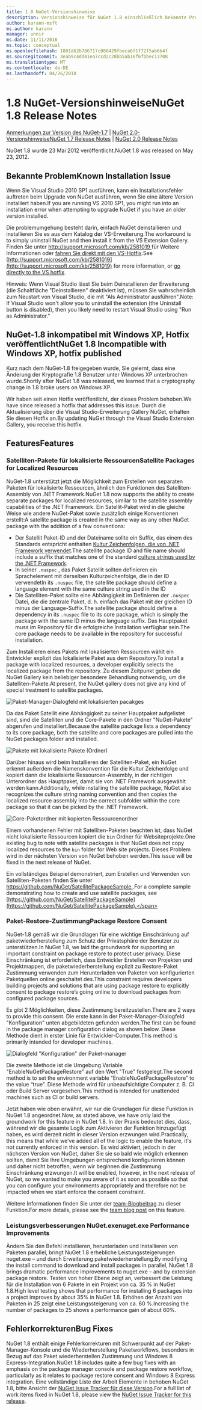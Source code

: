 ```yaml
---
title: 1.8 NuGet-Versionshinweise
description: Versionshinweise für NuGet 1.8 einschließlich bekannte Probleme, Fehlerbehebungen, Funktionen und Archivierung von dcrs Design.
author: karann-msft
ms.author: karann
manager: unnir
ms.date: 11/11/2016
ms.topic: conceptual
ms.openlocfilehash: 1801d62b786717c088429fbeca6f1f72f5ab6b4f
ms.sourcegitcommit: 3eab9c4dd41ea7ccd2c28bb5ab16f6fbbec13708
ms.translationtype: MT
ms.contentlocale: de-DE
ms.lasthandoff: 04/26/2018
---
```

# <a name="nuget-18-release-notes"></a><span data-ttu-id="f8b7e-103">1.8 NuGet-Versionshinweise</span><span class="sxs-lookup"><span data-stu-id="f8b7e-103">NuGet 1.8 Release Notes</span></span>

<span data-ttu-id="f8b7e-104">[Anmerkungen zur Version des NuGet-1.7](../release-notes/nuget-1.7.md) | [NuGet 2.0-Versionshinweise](../release-notes/nuget-2.0.md)</span><span class="sxs-lookup"><span data-stu-id="f8b7e-104">[NuGet 1.7 Release Notes](../release-notes/nuget-1.7.md) | [NuGet 2.0 Release Notes](../release-notes/nuget-2.0.md)</span></span>

<span data-ttu-id="f8b7e-105">NuGet 1.8 wurde 23 Mai 2012 veröffentlicht.</span><span class="sxs-lookup"><span data-stu-id="f8b7e-105">NuGet 1.8 was released on May 23, 2012.</span></span>

## <a name="known-installation-issue"></a><span data-ttu-id="f8b7e-106">Bekannte Problem</span><span class="sxs-lookup"><span data-stu-id="f8b7e-106">Known Installation Issue</span></span>
<span data-ttu-id="f8b7e-107">Wenn Sie Visual Studio 2010 SP1 ausführen, kann ein Installationsfehler auftreten beim Upgrade von NuGet ausführen, wenn Sie eine ältere Version installiert haben.</span><span class="sxs-lookup"><span data-stu-id="f8b7e-107">If you are running VS 2010 SP1, you might run into an installation error when attempting to upgrade NuGet if you have an older version installed.</span></span>

<span data-ttu-id="f8b7e-108">Die problemumgehung besteht darin, einfach NuGet deinstallieren und installieren Sie es aus dem Katalog der VS-Erweiterung.</span><span class="sxs-lookup"><span data-stu-id="f8b7e-108">The workaround is to simply uninstall NuGet and then install it from the VS Extension Gallery.</span></span>  <span data-ttu-id="f8b7e-109">Finden Sie unter [ http://support.microsoft.com/kb/2581019 ](http://support.microsoft.com/kb/2581019) für Weitere Informationen oder [fahren Sie direkt mit den VS-Hotfix](http://bit.ly/vsixcertfix).</span><span class="sxs-lookup"><span data-stu-id="f8b7e-109">See [http://support.microsoft.com/kb/2581019](http://support.microsoft.com/kb/2581019) for more information, or [go directly to the VS hotfix](http://bit.ly/vsixcertfix).</span></span>

<span data-ttu-id="f8b7e-110">Hinweis: Wenn Visual Studio lässt Sie beim Deinstallieren der Erweiterung (die Schaltfläche "Deinstallieren" deaktiviert ist), müssen Sie wahrscheinlich zum Neustart von Visual Studio, die mit "Als Administrator ausführen".</span><span class="sxs-lookup"><span data-stu-id="f8b7e-110">Note: If Visual Studio won't allow you to uninstall the extension (the Uninstall button is disabled), then you likely need to restart Visual Studio using "Run as Administrator."</span></span>

## <a name="nuget-18-incompatible-with-windows-xp-hotfix-published"></a><span data-ttu-id="f8b7e-111">NuGet-1.8 inkompatibel mit Windows XP, Hotfix veröffentlicht</span><span class="sxs-lookup"><span data-stu-id="f8b7e-111">NuGet 1.8 Incompatible with Windows XP, hotfix published</span></span>

<span data-ttu-id="f8b7e-112">Kurz nach dem NuGet-1.8 freigegeben wurde, Sie gelernt, dass eine Änderung der Kryptografie 1.8 Benutzer unter Windows XP unterbrochen wurde.</span><span class="sxs-lookup"><span data-stu-id="f8b7e-112">Shortly after NuGet 1.8 was released, we learned that a cryptography change in 1.8 broke users on Windows XP.</span></span>

<span data-ttu-id="f8b7e-113">Wir haben seit einen Hotfix veröffentlicht, der dieses Problem behoben.</span><span class="sxs-lookup"><span data-stu-id="f8b7e-113">We have since released a hotfix that addresses this issue.</span></span>  <span data-ttu-id="f8b7e-114">Durch die Aktualisierung über die Visual Studio-Erweiterung Gallery NuGet, erhalten Sie diesen Hotfix an.</span><span class="sxs-lookup"><span data-stu-id="f8b7e-114">By updating NuGet through the Visual Studio Extension Gallery, you receive this hotfix.</span></span>

## <a name="features"></a><span data-ttu-id="f8b7e-115">Features</span><span class="sxs-lookup"><span data-stu-id="f8b7e-115">Features</span></span>

### <a name="satellite-packages-for-localized-resources"></a><span data-ttu-id="f8b7e-116">Satelliten-Pakete für lokalisierte Ressourcen</span><span class="sxs-lookup"><span data-stu-id="f8b7e-116">Satellite Packages for Localized Resources</span></span>
<span data-ttu-id="f8b7e-117">NuGet-1.8 unterstützt jetzt die Möglichkeit zum Erstellen von separaten Paketen für lokalisierte Ressourcen, ähnlich den Funktionen des Satelliten-Assembly von .NET Framework.</span><span class="sxs-lookup"><span data-stu-id="f8b7e-117">NuGet 1.8 now supports the ability to create separate packages for localized resources, similar to the satellite assembly capabilities of the .NET Framework.</span></span>  <span data-ttu-id="f8b7e-118">Ein Satellit-Paket wird in die gleiche Weise wie andere NuGet-Paket sowie zusätzlich einige Konventionen erstellt:</span><span class="sxs-lookup"><span data-stu-id="f8b7e-118">A satellite package is created in the same way as any other NuGet package with the addition of a few conventions:</span></span>

* <span data-ttu-id="f8b7e-119">Der Satellit Paket-ID und der Dateiname sollte ein Suffix, das einem des Standards entspricht enthalten [Kultur Zeichenfolgen, die von .NET Framework verwendet](http://msdn.microsoft.com/goglobal/bb896001.aspx).</span><span class="sxs-lookup"><span data-stu-id="f8b7e-119">The satellite package ID and file name should include a suffix that matches one of the standard [culture strings used by the .NET Framework](http://msdn.microsoft.com/goglobal/bb896001.aspx).</span></span>
* <span data-ttu-id="f8b7e-120">In seiner `.nuspec` , das Paket Satellit sollten definieren ein Sprachelement mit derselben Kulturzeichenfolge, die in der ID verwendet</span><span class="sxs-lookup"><span data-stu-id="f8b7e-120">In its `.nuspec` file, the satellite package should define a language element with the same culture string used in the ID</span></span>
* <span data-ttu-id="f8b7e-121">Die Satelliten-Paket sollte eine Abhängigkeit im Definieren der `.nuspec` Datei, die die zentrale Paket, d. h. einfach das Paket mit der gleichen ID minus der Language-Suffix.</span><span class="sxs-lookup"><span data-stu-id="f8b7e-121">The satellite package should define a dependency in its `.nuspec` file to its core package, which is simply the package with the same ID minus the language suffix.</span></span>  <span data-ttu-id="f8b7e-122">Das Hauptpaket muss im Repository für die erfolgreiche Installation verfügbar sein.</span><span class="sxs-lookup"><span data-stu-id="f8b7e-122">The core package needs to be available in the repository for successful installation.</span></span>

<span data-ttu-id="f8b7e-123">Zum Installieren eines Pakets mit lokalisierten Ressourcen wählt ein Entwickler explizit das lokalisierte Paket aus dem Repository.</span><span class="sxs-lookup"><span data-stu-id="f8b7e-123">To install a package with localized resources, a developer explicitly selects the localized package from the repository.</span></span> <span data-ttu-id="f8b7e-124">Zu diesem Zeitpunkt geben die NuGet Gallery kein beliebiger besondere Behandlung notwendig, um die Satelliten-Pakete.</span><span class="sxs-lookup"><span data-stu-id="f8b7e-124">At present, the NuGet gallery does not give any kind of special treatment to satellite packages.</span></span>

![Paket-Manager-Dialogfeld mit lokalisierten pacakges](./media/dlg-w-loc-packs.png)

<span data-ttu-id="f8b7e-126">Da das Paket Satellit eine Abhängigkeit zu seiner Hauptpaket aufgelistet sind, sind die Satelliten und die Core-Pakete in den Ordner "NuGet-Pakete" abgerufen und installiert.</span><span class="sxs-lookup"><span data-stu-id="f8b7e-126">Because the satellite package lists a dependency to its core package, both the satellite and core packages are pulled into the NuGet packages folder and installed.</span></span>

![Pakete mit lokalisierte Pakete (Ordner)](./media/fldr-loc-packs.png)

<span data-ttu-id="f8b7e-128">Darüber hinaus wird beim Installieren der Satelliten-Paket, ein NuGet erkennt außerdem die Namenskonvention für die Kultur Zeichenfolge und kopiert dann die lokalisierte Ressourcen-Assembly, in der richtigen Unterordner das Hauptpaket, damit sie von .NET Framework ausgewählt werden kann.</span><span class="sxs-lookup"><span data-stu-id="f8b7e-128">Additionally, while installing the satellite package, NuGet also recognizes the culture string naming convention and then copies the localized resource assembly into the correct subfolder within the core package so that it can be picked by the .NET Framework.</span></span>

![Core-Paketordner mit kopierten Ressourcenordner](./media/fldr-copied-loc.png)

<span data-ttu-id="f8b7e-130">Einem vorhandenen Fehler mit Satelliten-Paketen beachten ist, dass NuGet nicht lokalisierte Ressourcen kopiert die `bin` Ordner für Websiteprojekte.</span><span class="sxs-lookup"><span data-stu-id="f8b7e-130">One existing bug to note with satellite packages is that NuGet does not copy localized resources to the `bin` folder for Web site projects.</span></span>  <span data-ttu-id="f8b7e-131">Dieses Problem wird in der nächsten Version von NuGet behoben werden.</span><span class="sxs-lookup"><span data-stu-id="f8b7e-131">This issue will be fixed in the next release of NuGet.</span></span>

<span data-ttu-id="f8b7e-132">Ein vollständiges Beispiel demonstriert, zum Erstellen und Verwenden von Satelliten-Paketen finden Sie unter [ https://github.com/NuGet/SatellitePackageSample ](https://github.com/NuGet/SatellitePackageSample).</span><span class="sxs-lookup"><span data-stu-id="f8b7e-132">For a complete sample demonstrating how to create and use satellite packages, see [https://github.com/NuGet/SatellitePackageSample](https://github.com/NuGet/SatellitePackageSample).</span></span>

### <a name="package-restore-consent"></a><span data-ttu-id="f8b7e-133">Paket-Restore-Zustimmung</span><span class="sxs-lookup"><span data-stu-id="f8b7e-133">Package Restore Consent</span></span>
<span data-ttu-id="f8b7e-134">NuGet-1.8 gemäß wir die Grundlagen für eine wichtige Einschränkung auf paketwiederherstellung zum Schutz der Privatsphäre der Benutzer zu unterstützen.</span><span class="sxs-lookup"><span data-stu-id="f8b7e-134">In NuGet 1.8, we laid the groundwork for supporting an important constraint on package restore to protect user privacy.</span></span> <span data-ttu-id="f8b7e-135">Diese Einschränkung ist erforderlich, dass Entwickler Erstellen von Projekten und Projektmappen, die paketwiederherstellung explizit zu Restore-Paket Zustimmung verwenden zum Herunterladen von Paketen von konfigurierten Paketquellen online geschaltet des.</span><span class="sxs-lookup"><span data-stu-id="f8b7e-135">This constraint requires developers building projects and solutions that are using package restore to explicitly consent to package restore’s going online to download packages from configured package sources.</span></span>

<span data-ttu-id="f8b7e-136">Es gibt 2 Möglichkeiten, diese Zustimmung bereitzustellen.</span><span class="sxs-lookup"><span data-stu-id="f8b7e-136">There are 2 ways to provide this consent.</span></span> <span data-ttu-id="f8b7e-137">Die erste kann in der Paket-Manager-Dialogfeld "Konfiguration" unten abgebildeten gefunden werden.</span><span class="sxs-lookup"><span data-stu-id="f8b7e-137">The first can be found in the package manager configuration dialog as shown below.</span></span>  <span data-ttu-id="f8b7e-138">Diese Methode dient in erster Linie für Entwickler-Computer.</span><span class="sxs-lookup"><span data-stu-id="f8b7e-138">This method is primarily intended for developer machines.</span></span>

![Dialogfeld "Konfiguration" der Paket-manager](./media/pr-consent-configdlg.png)

<span data-ttu-id="f8b7e-140">Die zweite Methode ist die Umgebung Variable "EnableNuGetPackageRestore" auf den Wert "True" festgelegt.</span><span class="sxs-lookup"><span data-stu-id="f8b7e-140">The second method is to set the environment variable “EnableNuGetPackageRestore” to the value “true”.</span></span>  <span data-ttu-id="f8b7e-141">Diese Methode wird für unbeaufsichtigte Computer z. B. CI oder Build Server vorgesehen.</span><span class="sxs-lookup"><span data-stu-id="f8b7e-141">This method is intended for unattended machines such as CI or build servers.</span></span>

<span data-ttu-id="f8b7e-142">Jetzt haben wie oben erwähnt, wir nur die Grundlagen für diese Funktion in NuGet 1.8 angeordnet.</span><span class="sxs-lookup"><span data-stu-id="f8b7e-142">Now, as stated above, we have only laid the groundwork for this feature in NuGet 1.8.</span></span>  <span data-ttu-id="f8b7e-143">In der Praxis bedeutet dies, dass, während wir die gesamte Logik zum Aktivieren der Funktion hinzugefügt haben, es wird derzeit nicht in dieser Version erzwungen wird.</span><span class="sxs-lookup"><span data-stu-id="f8b7e-143">Practically, this means that while we’ve added all of the logic to enable the feature, it's not currently enforced in this version.</span></span> <span data-ttu-id="f8b7e-144">Es wird aktiviert, jedoch in der nächsten Version von NuGet, daher Sie sie so bald wie möglich erkennen sollten, damit Sie Ihre Umgebungen entsprechend konfigurieren können und daher nicht betroffen, wenn wir beginnen die Zustimmung Einschränkung erzwungen.</span><span class="sxs-lookup"><span data-stu-id="f8b7e-144">It will be enabled, however, in the next release of NuGet, so we wanted to make you aware of it as soon as possible so that you can configure your environments appropriately and therefore not be impacted when we start enforce the consent constraint.</span></span>

<span data-ttu-id="f8b7e-145">Weitere Informationen finden Sie unter der [team-Blogbeitrag](http://blog.nuget.org/20120518/package-restore-and-consent.html) zu dieser Funktion.</span><span class="sxs-lookup"><span data-stu-id="f8b7e-145">For more details, please see the [team blog post](http://blog.nuget.org/20120518/package-restore-and-consent.html) on this feature.</span></span>

### <a name="nugetexe-performance-improvements"></a><span data-ttu-id="f8b7e-146">Leistungsverbesserungen NuGet.exe</span><span class="sxs-lookup"><span data-stu-id="f8b7e-146">nuget.exe Performance Improvements</span></span>
<span data-ttu-id="f8b7e-147">Ändern Sie den Befehl installieren, herunterladen und Installieren von Paketen parallel, bringt NuGet 1.8 erhebliche Leistungssteigerungen nuget.exe – und durch Erweiterung paketwiederherstellung.</span><span class="sxs-lookup"><span data-stu-id="f8b7e-147">By modifying the install command to download and install packages in parallel, NuGet 1.8 brings dramatic performance improvements to nuget.exe – and by extension package restore.</span></span>  <span data-ttu-id="f8b7e-148">Testen von hoher Ebene zeigt an, verbessert die Leistung für die Installation von 6 Pakete in ein Projekt von ca. 35 % in NuGet 1.8.</span><span class="sxs-lookup"><span data-stu-id="f8b7e-148">High level testing shows that performance for installing 6 packages into a project improves by about 35% in NuGet 1.8.</span></span>  <span data-ttu-id="f8b7e-149">Erhöhen der Anzahl von Paketen in 25 zeigt eine Leistungssteigerung von ca. 60 %.</span><span class="sxs-lookup"><span data-stu-id="f8b7e-149">Increasing the number of packages to 25 shows a performance gain of about 60%.</span></span>

## <a name="bug-fixes"></a><span data-ttu-id="f8b7e-150">Fehlerkorrekturen</span><span class="sxs-lookup"><span data-stu-id="f8b7e-150">Bug Fixes</span></span>
<span data-ttu-id="f8b7e-151">NuGet 1.8 enthält einige Fehlerkorrekturen mit Schwerpunkt auf der Paket-Manager-Konsole und die Wiederherstellung Paketworkflows, besonders in Bezug auf das Paket wiederherstellen Zustimmung und Windows 8 Express-Integration.</span><span class="sxs-lookup"><span data-stu-id="f8b7e-151">NuGet 1.8 includes quite a few bug fixes with an emphasis on the package manager console and package restore workflow, particularly as it relates to package restore consent and Windows 8 Express integration.</span></span>
<span data-ttu-id="f8b7e-152">Eine vollständige Liste der Arbeit Elemente in behoben NuGet 1.8, bitte Ansicht der [NuGet Issue Tracker für diese Version](http://nuget.codeplex.com/workitem/list/advanced?keyword=&status=Closed&type=All&priority=All&release=NuGet%201.8&assignedTo=All&component=All&sortField=Votes&sortDirection=Descending&page=0).</span><span class="sxs-lookup"><span data-stu-id="f8b7e-152">For a full list of work items fixed in NuGet 1.8, please view the [NuGet Issue Tracker for this release](http://nuget.codeplex.com/workitem/list/advanced?keyword=&status=Closed&type=All&priority=All&release=NuGet%201.8&assignedTo=All&component=All&sortField=Votes&sortDirection=Descending&page=0).</span></span>
